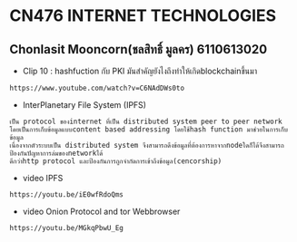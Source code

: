 # CN476 INTERNET TECHNOLOGIES
## Chonlasit Mooncorn(ชลสิทธิ์ มูลคร) 6110613020 
- Clip 10 : hashfuction กับ PKI มันสำคัญยังไงถึงทำให้เกิดblockchainขึ้นมา
```
https://www.youtube.com/watch?v=C6NAdDWs0to
```
- InterPlanetary File System (IPFS)
```
เป็น protocol ของinternet ที่เป็น distributed system peer to peer network
โดยเป็นการเก็บข้อมูลแบบcontent based addressing โดยใช้hash function มาช่วยในการเก็บข้อมูล
เนื่องจากตัวระบบเป็น distributed system จึงสามารถดึงข้อมูลที่ต้องการหาจากnodeใดก็ได้จึงสามารถป้องกันปัญหาการล่มของnetworkได้
ดีกว่าhttp protocol และป้องกันการถูกจำกัดการเข้าถึงข้อมูล(cencorship)
```
- video IPFS
```
https://youtu.be/iE0wfRdoQms
```
- video Onion Protocol and tor Webbrowser
```
https://youtu.be/MGkqPbwU_Eg
```
